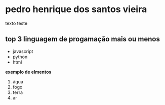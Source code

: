 # pedro henrique dos santos vieira
texto teste 

## top 3 linguagem de progamação mais ou menos
- javascript 
- python
- html


**exemplo de elmentos**
1. água
2.  fogo
3. terra
4.  ar


